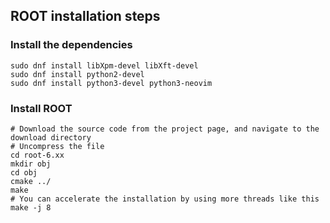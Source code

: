 ﻿## ROOT installation steps

### Install the dependencies
```
sudo dnf install libXpm-devel libXft-devel
sudo dnf install python2-devel
sudo dnf install python3-devel python3-neovim
```

### Install ROOT
```
# Download the source code from the project page, and navigate to the download directory
# Uncompress the file
cd root-6.xx
mkdir obj
cd obj
cmake ../
make
# You can accelerate the installation by using more threads like this
make -j 8
```



